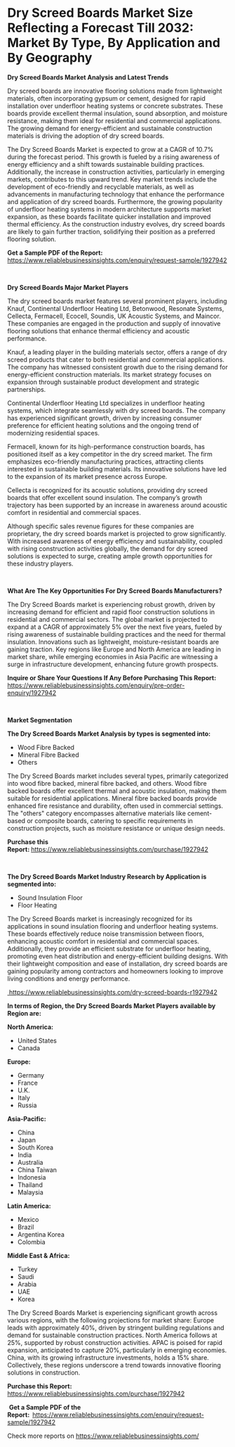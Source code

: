 <p><h1>Dry Screed Boards Market Size Reflecting a Forecast Till 2032: Market By Type, By Application and By Geography</h1></p><p><strong>Dry Screed Boards Market Analysis and Latest Trends</strong></p>
<p><p>Dry screed boards are innovative flooring solutions made from lightweight materials, often incorporating gypsum or cement, designed for rapid installation over underfloor heating systems or concrete substrates. These boards provide excellent thermal insulation, sound absorption, and moisture resistance, making them ideal for residential and commercial applications. The growing demand for energy-efficient and sustainable construction materials is driving the adoption of dry screed boards.</p><p>The Dry Screed Boards Market is expected to grow at a CAGR of 10.7% during the forecast period. This growth is fueled by a rising awareness of energy efficiency and a shift towards sustainable building practices. Additionally, the increase in construction activities, particularly in emerging markets, contributes to this upward trend. Key market trends include the development of eco-friendly and recyclable materials, as well as advancements in manufacturing technology that enhance the performance and application of dry screed boards. Furthermore, the growing popularity of underfloor heating systems in modern architecture supports market expansion, as these boards facilitate quicker installation and improved thermal efficiency. As the construction industry evolves, dry screed boards are likely to gain further traction, solidifying their position as a preferred flooring solution.</p></p>
<p><strong>Get a Sample PDF of the Report:&nbsp;</strong> <a href="https://www.reliablebusinessinsights.com/enquiry/request-sample/1927942?utm_campaign=2274&utm_medium=2&utm_source=Github&utm_content=ia&utm_term=28032025&utm_id=dry-screed-boards">https://www.reliablebusinessinsights.com/enquiry/request-sample/1927942</a></p>
<p>&nbsp;</p>
<p><strong>Dry Screed Boards Major Market Players</strong></p>
<p><p>The dry screed boards market features several prominent players, including Knauf, Continental Underfloor Heating Ltd, Betonwood, Resonate Systems, Cellecta, Fermacell, Ecocell, Soundis, UK Acoustic Systems, and Maincor. These companies are engaged in the production and supply of innovative flooring solutions that enhance thermal efficiency and acoustic performance.</p><p>Knauf, a leading player in the building materials sector, offers a range of dry screed products that cater to both residential and commercial applications. The company has witnessed consistent growth due to the rising demand for energy-efficient construction materials. Its market strategy focuses on expansion through sustainable product development and strategic partnerships.</p><p>Continental Underfloor Heating Ltd specializes in underfloor heating systems, which integrate seamlessly with dry screed boards. The company has experienced significant growth, driven by increasing consumer preference for efficient heating solutions and the ongoing trend of modernizing residential spaces.</p><p>Fermacell, known for its high-performance construction boards, has positioned itself as a key competitor in the dry screed market. The firm emphasizes eco-friendly manufacturing practices, attracting clients interested in sustainable building materials. Its innovative solutions have led to the expansion of its market presence across Europe.</p><p>Cellecta is recognized for its acoustic solutions, providing dry screed boards that offer excellent sound insulation. The company’s growth trajectory has been supported by an increase in awareness around acoustic comfort in residential and commercial spaces.</p><p>Although specific sales revenue figures for these companies are proprietary, the dry screed boards market is projected to grow significantly. With increased awareness of energy efficiency and sustainability, coupled with rising construction activities globally, the demand for dry screed solutions is expected to surge, creating ample growth opportunities for these industry players.</p></p>
<p>&nbsp;</p>
<p><strong>What Are The Key Opportunities For Dry Screed Boards Manufacturers?</strong></p>
<p><p>The Dry Screed Boards market is experiencing robust growth, driven by increasing demand for efficient and rapid floor construction solutions in residential and commercial sectors. The global market is projected to expand at a CAGR of approximately 5% over the next five years, fueled by rising awareness of sustainable building practices and the need for thermal insulation. Innovations such as lightweight, moisture-resistant boards are gaining traction. Key regions like Europe and North America are leading in market share, while emerging economies in Asia Pacific are witnessing a surge in infrastructure development, enhancing future growth prospects.</p></p>
<p><strong>Inquire or Share Your Questions If Any Before Purchasing This Report:</strong> <a href="https://www.reliablebusinessinsights.com/enquiry/pre-order-enquiry/1927942?utm_campaign=2274&utm_medium=2&utm_source=Github&utm_content=ia&utm_term=28032025&utm_id=dry-screed-boards">https://www.reliablebusinessinsights.com/enquiry/pre-order-enquiry/1927942</a></p>
<p>&nbsp;</p>
<p><strong>Market Segmentation</strong></p>
<p><strong>The Dry Screed Boards Market Analysis by types is segmented into:</strong></p>
<p><ul><li>Wood Fibre Backed</li><li>Mineral Fibre Backed</li><li>Others</li></ul></p>
<p><p>The Dry Screed Boards market includes several types, primarily categorized into wood fibre backed, mineral fibre backed, and others. Wood fibre backed boards offer excellent thermal and acoustic insulation, making them suitable for residential applications. Mineral fibre backed boards provide enhanced fire resistance and durability, often used in commercial settings. The "others" category encompasses alternative materials like cement-based or composite boards, catering to specific requirements in construction projects, such as moisture resistance or unique design needs.</p></p>
<p><strong>Purchase this Report:&nbsp;</strong><a href="https://www.reliablebusinessinsights.com/purchase/1927942?utm_campaign=2274&utm_medium=2&utm_source=Github&utm_content=ia&utm_term=28032025&utm_id=dry-screed-boards">https://www.reliablebusinessinsights.com/purchase/1927942</a></p>
<p>&nbsp;</p>
<p><strong>The Dry Screed Boards Market Industry Research by Application is segmented into:</strong></p>
<p><ul><li>Sound Insulation Floor</li><li>Floor Heating</li></ul></p>
<p><p>The Dry Screed Boards market is increasingly recognized for its applications in sound insulation flooring and underfloor heating systems. These boards effectively reduce noise transmission between floors, enhancing acoustic comfort in residential and commercial spaces. Additionally, they provide an efficient substrate for underfloor heating, promoting even heat distribution and energy-efficient building designs. With their lightweight composition and ease of installation, dry screed boards are gaining popularity among contractors and homeowners looking to improve living conditions and energy performance.</p></p>
<p><a href="https://www.reliablebusinessinsights.com/dry-screed-boards-r1927942?utm_campaign=2274&utm_medium=2&utm_source=Github&utm_content=ia&utm_term=28032025&utm_id=dry-screed-boards">&nbsp;https://www.reliablebusinessinsights.com/dry-screed-boards-r1927942</a></p>
<p><strong>In terms of Region, the Dry Screed Boards Market Players available by Region are:</strong></p>
<p>
    <p> <strong> North America: </strong>
        <ul>
            <li>United States</li>
            <li>Canada</li>
        </ul>
        </p> 
    <p> <strong> Europe: </strong>
        <ul>
            <li>Germany</li>
            <li>France</li>
            <li>U.K.</li>
            <li>Italy</li>
            <li>Russia</li>
        </ul>
        </p> 
    <p> <strong> Asia-Pacific: </strong>
        <ul>
            <li>China</li>
            <li>Japan</li>
            <li>South Korea</li>
            <li>India</li>
            <li>Australia</li>
            <li>China Taiwan</li>
            <li>Indonesia</li>
            <li>Thailand</li>
            <li>Malaysia</li>
        </ul>
        </p> 
    <p> <strong> Latin America: </strong>
        <ul>
            <li>Mexico</li>
            <li>Brazil</li>
            <li>Argentina Korea</li>
            <li>Colombia</li>
        </ul>
        </p> 
    <p> <strong> Middle East & Africa: </strong>
        <ul>
            <li>Turkey</li>
            <li>Saudi</li>
            <li>Arabia</li>
            <li>UAE</li>
            <li>Korea</li>
        </ul>
    </p>
    </p>
<p><p>The Dry Screed Boards Market is experiencing significant growth across various regions, with the following projections for market share: Europe leads with approximately 40%, driven by stringent building regulations and demand for sustainable construction practices. North America follows at 25%, supported by robust construction activities. APAC is poised for rapid expansion, anticipated to capture 20%, particularly in emerging economies. China, with its growing infrastructure investments, holds a 15% share. Collectively, these regions underscore a trend towards innovative flooring solutions in construction.</p></p>
<p><strong>Purchase this Report: </strong><a href="https://www.reliablebusinessinsights.com/purchase/1927942?utm_campaign=2274&utm_medium=2&utm_source=Github&utm_content=ia&utm_term=28032025&utm_id=dry-screed-boards">https://www.reliablebusinessinsights.com/purchase/1927942</a></p>
<p>&nbsp;<strong>Get a Sample PDF of the Report:&nbsp;&nbsp;</strong><a href="https://www.reliablebusinessinsights.com/enquiry/request-sample/1927942?utm_campaign=2274&utm_medium=2&utm_source=Github&utm_content=ia&utm_term=28032025&utm_id=dry-screed-boards">https://www.reliablebusinessinsights.com/enquiry/request-sample/1927942</a></p>
<p><strong></strong></p>
<p>Check more reports on <a href="https://www.reliablebusinessinsights.com/?utm_campaign=2274&utm_medium=2&utm_source=Github&utm_content=ia&utm_term=28032025&utm_id=dry-screed-boards">https://www.reliablebusinessinsights.com/</a></p>